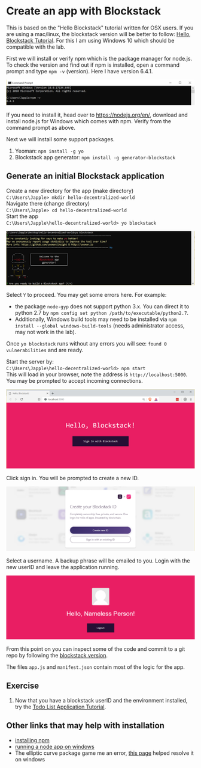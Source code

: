 # Create an app with Blockstack
This is based on the "Hello Blockstack" tutorial written for OSX users. If you are using a mac/linux, the blockstack version will be better to follow: [Hello, Blockstack Tutorial](https://docs.blockstack.org/browser/hello-blockstack.html). For this I am using Windows 10 which should be compatible with the lab.

First we will install or verify npm which is the package manager for node.js. To check the version and find out if npm is installed, open a command prompt and type `npm -v` (version). Here I have version 6.4.1.

![windows commmand prompt](/images/blockstack/npm-v.PNG)

If you need to install it, head over to https://nodejs.org/en/, download and install node.js for Windows which comes with npm. Verify from the command prompt as above.

Next we will install some support packages.
1. Yeoman: `npm install -g yo`
2. Blockstack app generator: `npm install -g generator-blockstack`

## Generate an initial Blockstack application
Create a new directory for the app (make directory)\
`C:\Users\Japple> mkdir hello-decentralized-world`\
Navigate there (change directory)\
`C:\Users\Japple> cd hello-decentralized-world`\
Start the app\
`C:\Users\Japple\hello-decentralized-world> yo blockstack`

![blockstack generator](/images/blockstack/yoblockstack.PNG)

Select `Y` to proceed. You may get some errors here. For example:
- the package `node-gyp` does not support python 3.x. You can direct it to python 2.7 by `npm config set python /path/to/executable/python2.7`. 
- Additionally, Windows build tools may need to be installed via `npm install --global windows-build-tools` (needs administrator access, may not work in the lab).

Once `yo blockstack` runs without any errors you will see: `found 0 vulnerabilities` and are ready.

Start the server by:\
`C:\Users\Japple\hello-decentralized-world> npm start`\
This will load in your browser, note the address is `http://localhost:5000`. You may be prompted to accept incoming connections.

![hello blockstack!](/images/blockstack/helloBlockstack.PNG)

Click sign in. You will be prompted to create a new ID. 

![createID](/images/blockstack/newID.PNG)

Select a username. A backup phrase will be emailed to you. Login with the new userID and leave the application running.

![nameless Person](/images/blockstack/nameless.PNG)

From this point on you can inspect some of the code and commit to a git repo by following the [blockstack version](https://docs.blockstack.org/browser/hello-blockstack.html#understand-the-generated-application-code).

The files `app.js` and `manifest.json` contain most of the logic for the app.

## Exercise
1. Now that you have a blockstack userID and the environment installed, try the [Todo List Application Tutorial](https://docs.blockstack.org/browser/todo-list.html).

## Other links that may help with installation
- [installing npm](https://www.npmjs.com/get-npm)
- [running a node app on windows](http://blog.gvm-it.eu/post/20404719601/getting-started-with-nodejs-on-windows)
- The elliptic curve package game me an error, [this page](https://github.com/cryptocoinjs/secp256k1-node#installation) helped resolve it on windows
